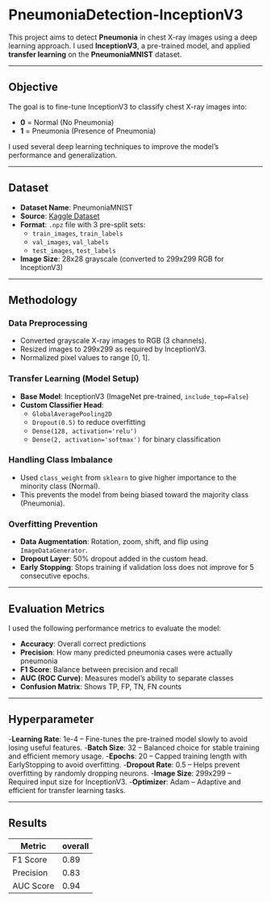 # PneumoniaDetection-InceptionV3

This project aims to detect **Pneumonia** in chest X-ray images using a deep learning approach. I used **InceptionV3**, a pre-trained model, and applied **transfer learning** on the **PneumoniaMNIST** dataset.

---

##  Objective

The goal is to fine-tune InceptionV3 to classify chest X-ray images into:
- **0** = Normal (No Pneumonia)
- **1** = Pneumonia (Presence of Pneumonia)

I used several deep learning techniques to improve the model’s performance and generalization.

---

##  Dataset

- **Dataset Name**: PneumoniaMNIST  
- **Source**: [Kaggle Dataset](https://www.kaggle.com/datasets/rijulshr/pneumoniamnist)
- **Format**: `.npz` file with 3 pre-split sets:
  - `train_images`, `train_labels`
  - `val_images`, `val_labels`
  - `test_images`, `test_labels`
- **Image Size**: 28x28 grayscale (converted to 299x299 RGB for InceptionV3)

---

##  Methodology

###  Data Preprocessing

- Converted grayscale X-ray images to RGB (3 channels).
- Resized images to 299x299 as required by InceptionV3.
- Normalized pixel values to range [0, 1].

###  Transfer Learning (Model Setup)

- **Base Model**: InceptionV3 (ImageNet pre-trained, `include_top=False`)
- **Custom Classifier Head**:
  - `GlobalAveragePooling2D`
  - `Dropout(0.5)` to reduce overfitting
  - `Dense(128, activation='relu')`
  - `Dense(2, activation='softmax')` for binary classification

###  Handling Class Imbalance

- Used `class_weight` from `sklearn` to give higher importance to the minority class (Normal).
- This prevents the model from being biased toward the majority class (Pneumonia).

###  Overfitting Prevention

- **Data Augmentation**: Rotation, zoom, shift, and flip using `ImageDataGenerator`.
- **Dropout Layer**: 50% dropout added in the custom head.
- **Early Stopping**: Stops training if validation loss does not improve for 5 consecutive epochs.

---

##  Evaluation Metrics

I used the following performance metrics to evaluate the model:

- **Accuracy**: Overall correct predictions
- **Precision**: How many predicted pneumonia cases were actually pneumonia
- **F1 Score**: Balance between precision and recall
- **AUC (ROC Curve)**: Measures model’s ability to separate classes
- **Confusion Matrix**: Shows TP, FP, TN, FN counts

---

##  Hyperparameter

-**Learning Rate**: 1e-4 – Fine-tunes the pre-trained model slowly to avoid losing useful features.
-**Batch Size**: 32 – Balanced choice for stable training and efficient memory usage.
-**Epochs**: 20 – Capped training length with EarlyStopping to avoid overfitting.
-**Dropout Rate**: 0.5 – Helps prevent overfitting by randomly dropping neurons.
-**Image Size**: 299x299 – Required input size for InceptionV3.
-**Optimizer**: Adam – Adaptive and efficient for transfer learning tasks.

---

##  Results

| Metric     | overall |
|------------|-----------------|
| F1 Score   | 0.89            |
| Precision  | 0.83            |
| AUC Score  | 0.94            |

